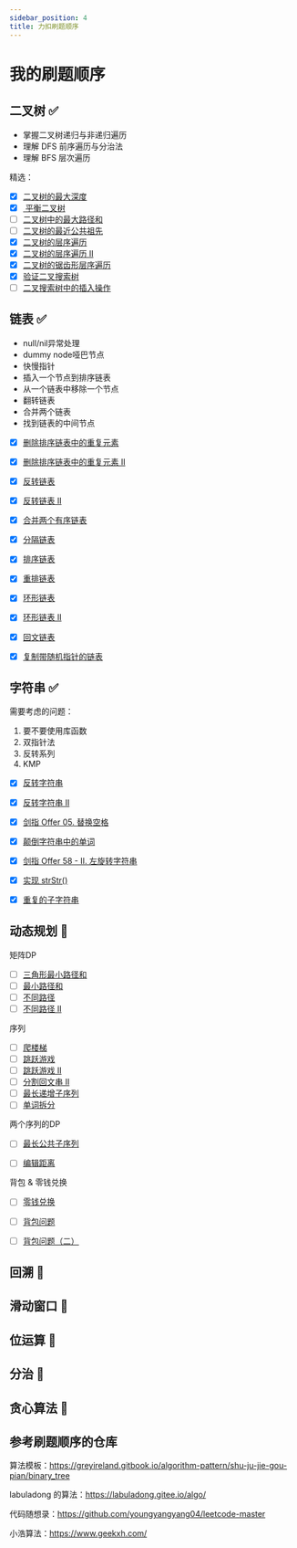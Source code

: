 ```yaml
---
sidebar_position: 4
title: 力扣刷题顺序
---
```

# 我的刷题顺序

## 二叉树 ✅

* 掌握二叉树递归与非递归遍历
* 理解 DFS 前序遍历与分治法
* 理解 BFS 层次遍历

精选：

- [x] [二叉树的最大深度](https://leetcode-cn.com/problems/maximum-depth-of-binary-tree/)
- [x] [ 平衡二叉树](https://leetcode-cn.com/problems/balanced-binary-tree/)
- [ ] [二叉树中的最大路径和](https://leetcode-cn.com/problems/binary-tree-maximum-path-sum/)
- [ ] [二叉树的最近公共祖先](https://leetcode-cn.com/problems/lowest-common-ancestor-of-a-binary-tree/)
- [x] [二叉树的层序遍历](https://leetcode-cn.com/problems/binary-tree-level-order-traversal/)
- [x] [二叉树的层序遍历 II](https://leetcode-cn.com/problems/binary-tree-level-order-traversal-ii/)
- [x] [二叉树的锯齿形层序遍历](https://leetcode-cn.com/problems/binary-tree-zigzag-level-order-traversal/)
- [x] [验证二叉搜索树](https://leetcode-cn.com/problems/validate-binary-search-tree/)
- [ ] [二叉搜索树中的插入操作](https://leetcode-cn.com/problems/insert-into-a-binary-search-tree/)

## 链表 ✅

* null/nil异常处理
* dummy node哑巴节点
* 快慢指针
* 插入一个节点到排序链表
* 从一个链表中移除一个节点
* 翻转链表
* 合并两个链表
* 找到链表的中间节点

- [x] [删除排序链表中的重复元素](https://leetcode-cn.com/problems/remove-duplicates-from-sorted-list/)
- [x] [删除排序链表中的重复元素 II](https://leetcode-cn.com/problems/remove-duplicates-from-sorted-list-ii/)
- [x] [反转链表](https://leetcode-cn.com/problems/reverse-linked-list/)
- [x] [反转链表 II](https://leetcode-cn.com/problems/reverse-linked-list-ii/)
- [x] [合并两个有序链表](https://leetcode-cn.com/problems/merge-two-sorted-lists/)
- [x] [分隔链表](https://leetcode-cn.com/problems/partition-list/)
- [x] [排序链表](https://leetcode-cn.com/problems/sort-list/)
- [x] [重排链表](https://leetcode-cn.com/problems/reorder-list/)
- [x] [环形链表](https://leetcode-cn.com/problems/linked-list-cycle/)
- [x] [环形链表 II](https://leetcode-cn.com/problems/linked-list-cycle-ii/)
- [x] [回文链表](https://leetcode-cn.com/problems/palindrome-linked-list/)
- [x] [复制带随机指针的链表](https://leetcode-cn.com/problems/copy-list-with-random-pointer/)



## 字符串 ✅

需要考虑的问题：

1. 要不要使用库函数
2. 双指针法
3.  反转系列
4. KMP

- [x] [反转字符串](https://leetcode-cn.com/problems/reverse-string/)

- [x] [反转字符串 II](https://leetcode-cn.com/problems/reverse-string-ii/)

- [x] [剑指 Offer 05. 替换空格](https://leetcode-cn.com/problems/ti-huan-kong-ge-lcof/)

- [x] [颠倒字符串中的单词](https://leetcode-cn.com/problems/reverse-words-in-a-string/)

- [x] [剑指 Offer 58 - II. 左旋转字符串](https://leetcode-cn.com/problems/zuo-xuan-zhuan-zi-fu-chuan-lcof/)

- [x] [实现 strStr()](https://leetcode-cn.com/problems/implement-strstr/)

- [x] [重复的子字符串](https://leetcode-cn.com/problems/repeated-substring-pattern/)



## 动态规划 🚫

矩阵DP

- [ ] [三角形最小路径和](https://leetcode-cn.com/problems/triangle/)
- [ ] [最小路径和](https://leetcode-cn.com/problems/minimum-path-sum/)
- [ ] [不同路径](https://leetcode-cn.com/problems/unique-paths/)
- [ ] [不同路径 II](https://leetcode-cn.com/problems/unique-paths-ii/)

序列

- [ ] [爬楼梯](https://leetcode-cn.com/problems/climbing-stairs/)
- [ ] [跳跃游戏](https://leetcode-cn.com/problems/jump-game/)
- [ ] [跳跃游戏 II](https://leetcode-cn.com/problems/jump-game-ii/)
- [ ] [分割回文串 II](https://leetcode-cn.com/problems/palindrome-partitioning-ii/)
- [ ] [最长递增子序列](https://leetcode-cn.com/problems/longest-increasing-subsequence/)
- [ ] [单词拆分](https://leetcode-cn.com/problems/word-break/)

两个序列的DP

- [ ] [最长公共子序列](https://leetcode-cn.com/problems/longest-common-subsequence/)
- [ ] [编辑距离](https://leetcode-cn.com/problems/edit-distance/)



背包 & 零钱兑换

- [ ] [零钱兑换](https://leetcode-cn.com/problems/coin-change/)
- [ ] [背包问题](https://www.lintcode.com/problem/92/)
- [ ] [背包问题（二）](https://www.lintcode.com/problem/125/)



## 回溯 🚫





## 滑动窗口 🚫





## 位运算 🚫





## 分治 🚫





## 贪心算法 🚫





## 参考刷题顺序的仓库

算法模板：https://greyireland.gitbook.io/algorithm-pattern/shu-ju-jie-gou-pian/binary_tree

labuladong 的算法：https://labuladong.gitee.io/algo/

代码随想录：https://github.com/youngyangyang04/leetcode-master

小浩算法：https://www.geekxh.com/